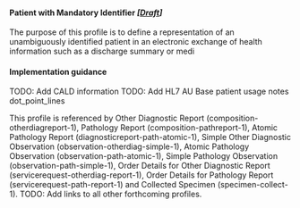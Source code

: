 #### Patient with Mandatory Identifier *[[Draft](http://hl7.org/fhir/r4/valueset-publication-status.html)]*
The purpose of this profile is to define a representation of an unambiguously identified patient in an electronic exchange of health information such as a discharge summary or medi

#### Implementation guidance
TODO: Add CALD information
TODO: Add HL7 AU Base patient usage notes dot_point_lines

This profile is referenced by Other Diagnostic Report (composition-otherdiagreport-1), Pathology Report (composition-pathreport-1), Atomic Pathology Report (diagnosticreport-path-atomic-1), Simple Other Diagnostic Observation (observation-otherdiag-simple-1), Atomic Pathology Observation (observation-path-atomic-1), Simple Pathology Observation (observation-path-simple-1), Order Details for Other Diagnostic Report (servicerequest-otherdiag-report-1), Order Details for Pathology Report (servicerequest-path-report-1) and Collected Specimen (specimen-collect-1).
TODO: Add links to all other forthcoming profiles.
